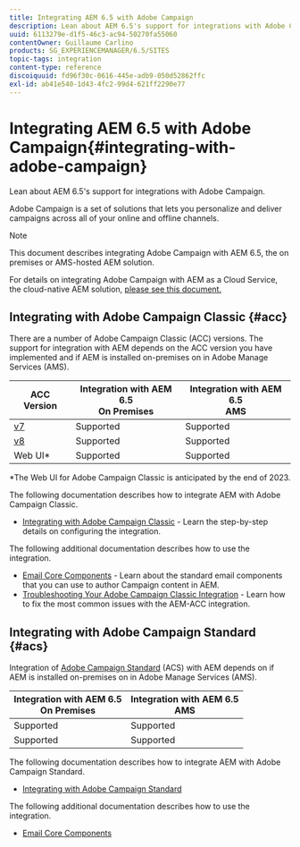 ```yaml
---
title: Integrating AEM 6.5 with Adobe Campaign
description: Lean about AEM 6.5's support for integrations with Adobe Campaign.
uuid: 6113279e-d1f5-46c3-ac94-50270fa55060
contentOwner: Guillaume Carlino
products: SG_EXPERIENCEMANAGER/6.5/SITES
topic-tags: integration
content-type: reference
discoiquuid: fd96f30c-0616-445e-adb9-050d52862ffc
exl-id: ab41e540-1d43-4fc2-99d4-621ff2290e77
---
```


# Integrating AEM 6.5 with Adobe Campaign{#integrating-with-adobe-campaign}

Lean about AEM 6.5's support for integrations with Adobe Campaign.

Adobe Campaign is a set of solutions that lets you personalize and deliver campaigns across all of your online and offline channels.

>[!NOTE]
>
>This document describes integrating Adobe Campaign with AEM 6.5, the on premises or AMS-hosted AEM solution.
>
>For details on integrating Adobe Campaign with AEM as a Cloud Service, the cloud-native AEM solution, [please see this document.](https://experienceleague.adobe.com/docs/experience-manager-cloud-service/content/sites/integrations/campaign.html)

## Integrating with Adobe Campaign Classic {#acc}

There are a number of Adobe Campaign Classic (ACC) versions. The support for integration with AEM depends on the ACC version you have implemented and if AEM is installed on-premises on in Adobe Manage Services (AMS).

|ACC Version|Integration with AEM 6.5 <br>On Premises|Integration with AEM 6.5<br>AMS|
|---|---|---|
|[v7](https://experienceleague.adobe.com/docs/campaign-classic.html)|Supported|Supported|
|[v8](https://experienceleague.adobe.com/docs/campaign-v8.html)|Supported|Supported|
|Web UI*|Supported|Supported|

*The Web UI for Adobe Campaign Classic is anticipated by the end of 2023.

The following documentation describes how to integrate AEM with Adobe Campaign Classic.

* [Integrating with Adobe Campaign Classic](/help/sites-administering/campaignonpremise.md) - Learn the step-by-step details on configuring the integration.

The following additional documentation describes how to use the integration.

* [Email Core Components](https://experienceleague.adobe.com/docs/experience-manager-core-components/using/email/introduction.html) - Learn about the standard email components that you can use to author Campaign content in AEM.
* [Troubleshooting Your Adobe Campaign Classic Integration](/help/sites-administering/troubleshooting-campaignintegration.md) - Learn how to fix the most common issues with the AEM-ACC integration.

## Integrating with Adobe Campaign Standard {#acs}

Integration of [Adobe Campaign Standard](https://experienceleague.adobe.com/docs/campaign-standard.html) (ACS) with AEM depends on if AEM is installed on-premises on in Adobe Manage Services (AMS).

|Integration with AEM 6.5 <br>On Premises|Integration with AEM 6.5<br>AMS|
|---|---|
|Supported|Supported|
|Supported|Supported|

The following documentation describes how to integrate AEM with Adobe Campaign Standard.

* [Integrating with Adobe Campaign Standard](/help/sites-administering/campaignstandard.md)

The following additional documentation describes how to use the integration.

* [Email Core Components](https://experienceleague.adobe.com/docs/experience-manager-core-components/using/email/introduction.html)
